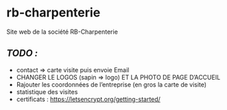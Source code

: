 # rb-charpenterie

Site web de la société RB-Charpenterie

## ***TODO :***
- contact => carte visite puis envoie Email
- CHANGER LE LOGOS (sapin => logo) ET LA PHOTO DE PAGE D’ACCUEIL
- Rajouter les coordonnées de l’entreprise (en gros la carte de visite)
- statistique des visites
- certificats : https://letsencrypt.org/getting-started/
